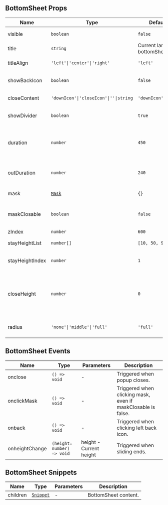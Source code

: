 ## BottomSheet Props

| Name            | Type                                                      | Default                        | Required | Description                                                            |
| --------------- | --------------------------------------------------------- | ------------------------------ | -------- | ---------------------------------------------------------------------- |
| visible         | `boolean`                                                 | `false`                        | N        | Whether to display.                                                    |
| title           | `string`                                                  | Current lang bottomSheet.title | N        | Title.                                                                 |
| titleAlign      | `'left'\|'center'\|'right'`                               | `'left'`                       | N        | Title alignment.                                                       |
| showBackIcon    | `boolean`                                                 | `false`                        | N        | Whether to show back icon.                                             |
| closeContent    | `'downIcon'\|'closeIcon'\|''\|string`                     | `'downIcon'`                   | N        | Close area content.                                                    |
| showDivider     | `boolean`                                                 | `true`                         | N        | Whether to show divider.                                               |
| duration        | `number`                                                  | `450`                          | N        | Transition animation appear time, unit: ms.                            |
| outDuration     | `number`                                                  | `240`                          | N        | Transition animation exit time, unit: ms.                              |
| mask            | [`Mask`](https://stdf.design/components?nav=mask&tab=1) | `{}`                           | N        | Mask parameters.                                                       |
| maskClosable    | `boolean`                                                 | `false`                        | N        | Whether to close when clicking mask.                                   |
| zIndex          | `number`                                                  | `600`                          | N        | z-index.                                                               |
| stayHeightList  | `number[]`                                                | `[10, 50, 90]`                 | N        | Fixed height list.                                                     |
| stayHeightIndex | `number`                                                  | `1`                            | N        | Initial fixed height index.                                            |
| closeHeight     | `number`                                                  | `0`                            | N        | Auto close when position is lower than this height after sliding ends. |
| radius          | `'none'\|'middle'\|'full'`                                | `'full'`                       | N        | Border radius style.                                                   |

## BottomSheet Events

| Name           | Type                       | Parameters              | Description                                                  |
| -------------- | -------------------------- | ----------------------- | ------------------------------------------------------------ |
| onclose        | `() => void`               | -                       | Triggered when popup closes.                                 |
| onclickMask    | `() => void`               | -                       | Triggered when clicking mask, even if maskClosable is false. |
| onback         | `() => void`               | -                       | Triggered when clicking left back icon.                      |
| onheightChange | `(height: number) => void` | height - Current height | Triggered when sliding ends.                                 |

## BottomSheet Snippets

| Name     | Type                                                                | Parameters | Description          |
| -------- | ------------------------------------------------------------------- | ---------- | -------------------- |
| children | [`Snippet`](https://svelte.dev/docs/svelte/snippet#Typing-snippets) | -          | BottomSheet content. |
